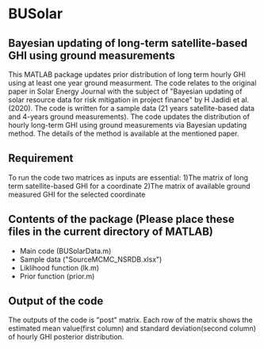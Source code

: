 # BUSolar 
## Bayesian updating of long-term satellite-based GHI using ground measurements
This MATLAB package updates prior distribution of long term hourly GHI using at least one year ground measurment. The code relates to the original paper in Solar Energy Journal with the subject of "Bayesian updating of solar resource data for risk mitigation in project finance" by H Jadidi et al.(2020).
The code is written for a sample data (21 years satellite-based data and 4-years ground measurements). The code updates the distribution of hourly long-term GHI using ground measurements via Bayesian updating method. The details of the method is available at the mentioned paper. 
## Requirement
To run the code two matrices as inputs are essential:
1)The matrix of long term satellite-based GHI for a coordinate 
2)The matrix of available ground measured GHI for the selected coordinate  
## Contents of the package (Please place these files in the current directory of MATLAB)
- Main code (BUSolarData.m)
- Sample data ("SourceMCMC_NSRDB.xlsx")
- Liklihood function (lk.m) 
- Prior function (prior.m)
## Output of the code
The outputs of the code is "post" matrix. Each row of the matrix shows the estimated mean value(first column) and standard deviation(second column) of hourly GHI posterior distribution.
